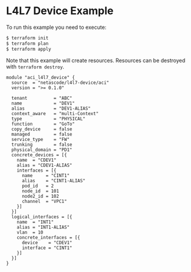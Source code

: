 <!-- BEGIN_TF_DOCS -->
# L4L7 Device Example

To run this example you need to execute:

```bash
$ terraform init
$ terraform plan
$ terraform apply
```

Note that this example will create resources. Resources can be destroyed with `terraform destroy`.

```hcl
module "aci_l4l7_device" {
  source  = "netascode/l4l7-device/aci"
  version = ">= 0.1.0"

  tenant          = "ABC"
  name            = "DEV1"
  alias           = "DEV1-ALIAS"
  context_aware   = "multi-Context"
  type            = "PHYSICAL"
  function        = "GoTo"
  copy_device     = false
  managed         = false
  service_type    = "FW"
  trunking        = false
  physical_domain = "PD1"
  concrete_devices = [{
    name  = "CDEV1"
    alias = "CDEV1-ALIAS"
    interfaces = [{
      name     = "CINT1"
      alias    = "CINT1-ALIAS"
      pod_id   = 2
      node_id  = 101
      node2_id = 102
      channel  = "VPC1"
    }]
  }]
  logical_interfaces = [{
    name  = "INT1"
    alias = "INT1-ALIAS"
    vlan  = 10
    concrete_interfaces = [{
      device    = "CDEV1"
      interface = "CINT1"
    }]
  }]
}
```
<!-- END_TF_DOCS -->
